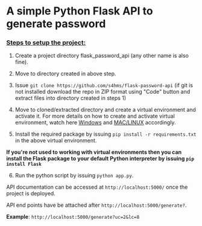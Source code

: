 # A simple Python Flask API to generate password

### <ins>Steps to setup the project<ins>:

1. Create a project directory flask_password_api (any other name is also fine).

2. Move to directory created in above step.

3. Issue `git clone https://github.com/s4hms/flask-password-api`
   (if git is not installed download the repo in ZIP format using "Code" button and extract files into directory created in steps 1)

4. Move to cloned/extracted directory and create a virtual environment and activate it. For more details on how to create and activate virtual environment, watch here [Windows](https://www.youtube.com/watch?v=APOPm01BVrk) and [MAC/LINUX](https://www.youtube.com/watch?v=Kg1Yvry_Ydk) accordingly.

5. Install the required package by issuing `pip install -r requirements.txt` in the above virtual environment.

**If you're not used to working with virtual environments then you can install the Flask package to your default Python interpreter by issuing `pip install Flask`**

6. Run the python script by issuing `python app.py`.

API documentation can be accessed at `http://localhost:5000/` once the project is deployed.

API end points have be attached after `http://localhost:5000/generate?`.

**Example**: `http://localhost:5000/generate?uc=2&lc=8`
